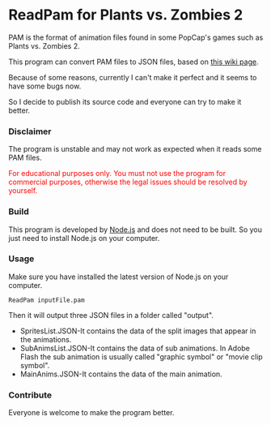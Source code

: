 # ReadPam for Plants vs. Zombies 2
PAM is the format of animation files found in some PopCap's games such as Plants vs. Zombies 2.

This program can convert PAM files to JSON files, based on [this wiki page](https://plantsvszombies.fandom.com/wiki/User_blog:TimespaceLY/PAM_Format_Decryption).

Because of some reasons, currently I can't make it perfect and it seems to have some bugs now.

So I decide to publish its source code and everyone can try to make it better.

### Disclaimer
The program is unstable and may not work as expected when it reads some PAM files.

<font color=red>For educational purposes only. You must not use the program for commercial purposes, otherwise the legal issues should be resolved by yourself.</font>

### Build

This program is developed by [Node.js](https://nodejs.org/) and does not need to be built. So you just need to install Node.js on your computer.

### Usage

Make sure you have installed the latest version of Node.js on your computer.

`ReadPam inputFile.pam`

Then it will output three JSON files in a folder called "output".
* SpritesList.JSON-It contains the data of the split images that appear in the animations.
* SubAnimsList.JSON-It contains the data of sub animations. In Adobe Flash the sub animation is usually called "graphic symbol" or "movie clip symbol".
* MainAnims.JSON-It contains the data of the main animation.

### Contribute

Everyone is welcome to make the program better.

